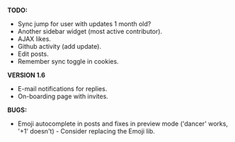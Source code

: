 __TODO:__
 * Sync jump for user with updates 1 month old?
 * Another sidebar widget (most active contributor).
 * AJAX likes.
 * Github activity (add update).
 * Edit posts.
 * Remember sync toggle in cookies.

__VERSION 1.6__
 * E-mail notifications for replies.
 * On-boarding page with invites.
 
__BUGS:__
 * Emoji autocomplete in posts and fixes in preview mode ('dancer' works, '+1' doesn't) - Consider replacing the Emoji lib.
